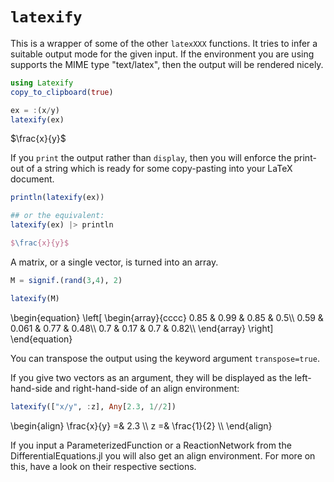 # `latexify`

This is a wrapper of some of the other `latexXXX` functions. It tries to infer a suitable output mode for the given input. If the environment you are using supports the MIME type "text/latex", then the output will be rendered nicely.


```julia
using Latexify
copy_to_clipboard(true)

ex = :(x/y)
latexify(ex)

```
$\frac{x}{y}$

If you `print` the output rather than `display`, then you will enforce the print-out of a string which is ready for some copy-pasting into your LaTeX document.

```julia
println(latexify(ex))

## or the equivalent:
latexify(ex) |> println
```
```LaTeX
$\frac{x}{y}$
```

A matrix, or a single vector, is turned into an array.
```julia
M = signif.(rand(3,4), 2)

latexify(M)
```

\begin{equation}
\left[
\begin{array}{cccc}
0.85 & 0.99 & 0.85 & 0.5\\\\
0.59 & 0.061 & 0.77 & 0.48\\\\
0.7 & 0.17 & 0.7 & 0.82\\\\
\end{array}
\right]
\end{equation}

You can transpose the output using the keyword argument `transpose=true`.


If you give two vectors as an argument, they will be displayed as the left-hand-side and right-hand-side of an align environment:
```julia
latexify(["x/y", :z], Any[2.3, 1//2])
```
\begin{align}
\frac{x}{y} =& 2.3 \\\\
z =& \frac{1}{2} \\\\
\end{align}


If you input a ParameterizedFunction or a ReactionNetwork from the DifferentialEquations.jl you will also get an align environment. For more on this, have a look on their respective sections.
